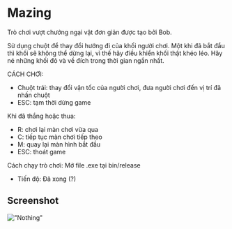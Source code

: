 # Mazing

Trò chơi vượt chướng ngại vật đơn giản được tạo bởi Bob.

Sử dụng chuột để thay đổi hướng đi của khối người chơi. Một khi đã bắt đầu thì khối sẽ không thể dừng lại, vì thế hãy điều khiển khối thật khéo léo.
Hãy né những khối đỏ và về đích trong thời gian ngắn nhất.

CÁCH CHƠI:
  - Chuột trái: thay đổi vận tốc của người chơi, đưa người chơi đến vị trí đã nhấn chuột
  - ESC: tạm thời dừng game

Khi đã thắng hoặc thua:

  - R: chơi lại màn chơi vừa qua
  - C: tiếp tục màn chơi tiếp theo
  - M: quay lại màn hình bắt đầu
  - ESC: thoát game

Cách chạy trò chơi: Mở file .exe tại bin/release

- Tiến độ: Đã xong (?)

## Screenshot

!["Nothing"]()
